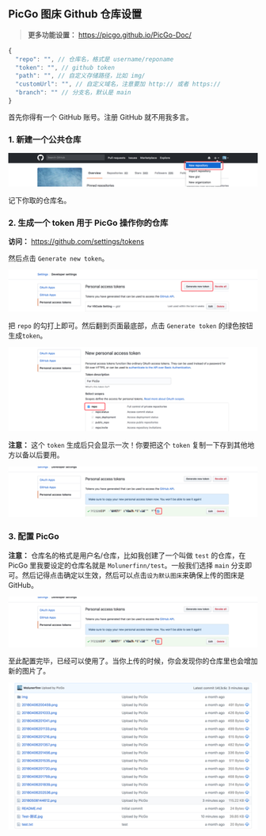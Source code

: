 ## PicGo 图床 Github 仓库设置

> **更多功能设置：** https://picgo.github.io/PicGo-Doc/

```js
{
  "repo": "", // 仓库名，格式是 username/reponame
  "token": "", // github token
  "path": "", // 自定义存储路径，比如 img/
  "customUrl": "", // 自定义域名，注意要加 http:// 或者 https://
  "branch": "" // 分支名，默认是 main
}
```

首先你得有一个 GitHub 账号。注册 GitHub 就不用我多言。

### 1. 新建一个公共仓库

![](https://raw.githubusercontent.com/chuenwei0129/my-picgo-repo/master/picgo/create_new_repo.png)

记下你取的仓库名。

### 2. 生成一个 token 用于 PicGo 操作你的仓库

**访问：** https://github.com/settings/tokens

然后点击 `Generate new token`。

![](https://raw.githubusercontent.com/chuenwei0129/my-picgo-repo/master/picgo/generate_new_token.png)

把 `repo` 的勾打上即可。然后翻到页面最底部，点击 `Generate token` 的绿色按钮生成`token`。

![](https://raw.githubusercontent.com/chuenwei0129/my-picgo-repo/master/picgo/generate_token_repo.png)

**注意：** 这个 `token` 生成后只会显示一次！你要把这个 `token` 复制一下存到其他地方以备以后要用。

![](https://raw.githubusercontent.com/chuenwei0129/my-picgo-repo/master/picgo/copy_token.png)

### 3. 配置 PicGo

**注意：** 仓库名的格式是用户名/仓库，比如我创建了一个叫做 `test` 的仓库，在 PicGo 里我要设定的仓库名就是 `Molunerfinn/test`。一般我们选择 `main` 分支即可。然后记得点击确定以生效，然后可以点击`设为默认图床`来确保上传的图床是 GitHub。

![](https://raw.githubusercontent.com/chuenwei0129/my-picgo-repo/master/picgo/copy_token.png)

至此配置完毕，已经可以使用了。当你上传的时候，你会发现你的仓库里也会增加新的图片了。

![](https://raw.githubusercontent.com/chuenwei0129/my-picgo-repo/master/picgo/success.png)


